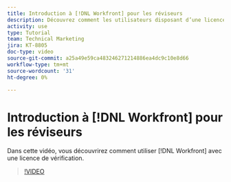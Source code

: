 ```yaml
---
title: Introduction à [!DNL Workfront] pour les réviseurs
description: Découvrez comment les utilisateurs disposant d’une licence de révision peuvent utiliser [!DNL  Workfront].
activity: use
type: Tutorial
team: Technical Marketing
jira: KT-8805
doc-type: video
source-git-commit: a25a49e59ca483246271214886ea4dc9c10e8d66
workflow-type: tm+mt
source-wordcount: '31'
ht-degree: 0%

---
```


# Introduction à [!DNL Workfront] pour les réviseurs

Dans cette vidéo, vous découvrirez comment utiliser [!DNL  Workfront] avec une licence de vérification.

>[!VIDEO](https://video.tv.adobe.com/v/335106/?quality=12&learn=on)
